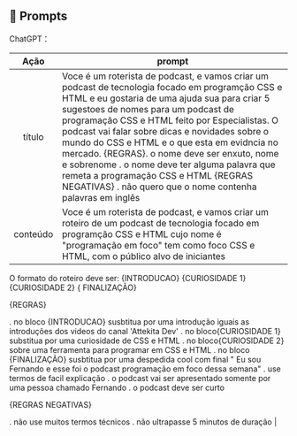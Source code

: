 ## 🧠 Prompts


ChatGPT：

|   Ação   | prompt                                                                                                                                                                                                                                                                         |
| :------: | ------------------------------------------------------------------------------------------------------------------------------------------------------------------------------------------------------------------------------------------------------------------------------ |
|  título  | Voce é um roterista de podcast, e vamos criar um podcast de tecnologia focado em programção CSS e HTML e eu gostaria de uma ajuda sua para criar 5 sugestoes de nomes para um podcast de programação CSS e HTML feito por Especialistas. O podcast vai falar sobre dicas e novidades sobre o mundo do CSS e HTML e o que esta em evidncia no mercado. {REGRAS}. o nome deve ser enxuto, nome e sobrenome . o nome deve ter alguma palavra que remeta a programação CSS e HTML {REGRAS NEGATIVAS} . não quero que o nome contenha palavras em inglês|
| conteúdo | Voce é um roterista de podcast, e vamos criar um roteiro de um podcast de tecnologia focado em programção CSS e HTML cujo nome é "programação em foco"  tem como foco CSS e HTML, com o público alvo de iniciantes

O formato do roteiro deve ser:
{INTRODUCAO}
{CURIOSIDADE 1}
{CURIOSIDADE 2}
{ FINALIZAÇÃO}

{REGRAS}

. no bloco {INTRODUCAO} susbtitua por uma introdução iguais as introduções dos videos do canal 'Attekita Dev'
. no bloco{CURIOSIDADE 1} substitua por uma curiosidade de CSS e HTML
. no bloco{CURIOSIDADE 2} sobre uma ferramenta para programar em CSS e HTML
. no bloco {FINALIZAÇÃO} susbtitua por uma despedida cool com final " Eu sou Fernando e esse foi o  podcast programação em foco dessa semana"
. use termos de facil explicação
. o podcast vai ser apresentado somente por uma pessoa  chamado Fernando
. o podcast deve ser curto

{REGRAS NEGATIVAS}

. não use muitos termos técnicos
. não ultrapasse 5 minutos de duração |

